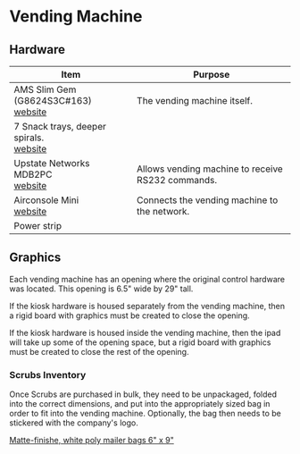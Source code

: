 # Vending Machine

## Hardware

| Item | Purpose |
| ---- | ------- |
| AMS Slim Gem (G8624S3C#163)<br/><a href='http://thevendingcenter.com/'>website</a> | The vending machine itself. |	
| 7 Snack trays, deeper spirals.<br/><a href='http://thevendingcenter.com/'>website</a> | |
| Upstate Networks MDB2PC<br/><a href='http://www.upstatenetworks.com/mdb2pc.htm'>website</a> | Allows vending machine to receive RS232 commands. |
| Airconsole Mini<br/><a href='https://www.get-console.com/shop/en/airconsole-mini-20/112-airconsole-20-mini.html'>website</a> | Connects the vending machine to the network. |
| Power strip | |

## Graphics

Each vending machine has an opening where the original control hardware was located. This opening is 6.5" wide by 29" tall.

If the kiosk hardware is housed separately from the vending machine, then a rigid board with graphics must be created to close the opening.

If the kiosk hardware is housed inside the vending machine, then the ipad will take up some of the opening space, but a rigid board with graphics must be created to close the rest of the opening.

### Scrubs Inventory

Once Scrubs are purchased in bulk, they need to be unpackaged, folded into the correct dimensions, and put into the appropriately sized bag in order to fit into the vending machine. Optionally, the bag then needs to be stickered with the company's logo.

<a href='https://www.amazon.com/gp/product/B00JKTSINS'>Matte-finishe, white poly mailer bags 6" x 9"</a>
